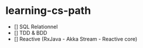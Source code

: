 # learning-cs-path
- [] SQL Relationnel
- [] TDD & BDD
- [] Reactive (RxJava - Akka Stream - Reactive core)

